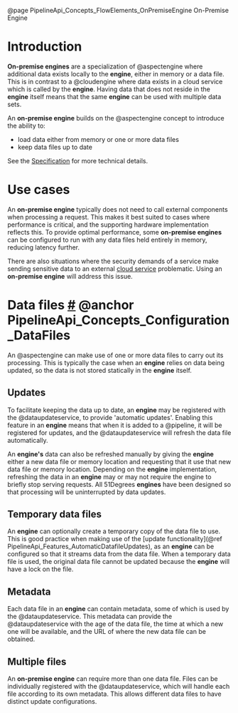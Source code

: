 @page PipelineApi_Concepts_FlowElements_OnPremiseEngine On-Premise Engine

# Introduction

**On-premise engines** are a specialization of @aspectengine where additional data exists locally to
the **engine**, either in memory or a data file. This is in contrast to a @cloudengine where data
exists in a cloud service which is called by the **engine**. Having data that does not reside in the
**engine** itself means that the same **engine** can be used with multiple data sets.

An **on-premise engine** builds on the @aspectengine concept to introduce the ability to:
* load data either from memory or one or more data files
* keep data files up to date

See the
[Specification](https://github.com/51Degrees/specifications/blob/main/pipeline-specification/conceptual-overview.md#on-premise-engines)
for more technical details.

# Use cases

An **on-premise engine** typically does not need to call external components when processing a request.
This makes it best suited to cases where performance is critical, and the supporting hardware implementation
reflects this. To provide optimal performance, some **on-premise engines** can be configured to run 
with any data files held entirely in memory, reducing latency further.

There are also situations where the security demands of a service make sending sensitive data to an
external [cloud service](@term{CloudService}) problematic. Using an **on-premise engine** will address this issue.

# Data files <a href="#PipelineApi_Concepts_Configuration_DataFiles">#</a> @anchor PipelineApi_Concepts_Configuration_DataFiles

An @aspectengine can make use of one or more data files to carry out its processing. This is typically the 
case when an **engine** relies on data being updated, so the data is not stored statically in the **engine** itself.

## Updates

To facilitate keeping the data up to date, an **engine** may be registered with the @dataupdateservice, to provide 'automatic updates'. Enabling this feature
in an **engine** means that when it is added to a @pipeline, it will be registered for updates, and the @dataupdateservice
will refresh the data file automatically.

An **engine's** data can also be refreshed manually by giving the **engine** either a new data file or memory location and requesting that
it use that new data file or memory location. Depending on the **engine** implementation, refreshing the data in an **engine** may or may not require the engine to
briefly stop serving requests. 
All 51Degrees **engines** have been designed so that processing will be uninterrupted by data updates.

## Temporary data files

An **engine** can optionally create a temporary copy of the data file to use. This is good practice when making use of the
[update functionality](@ref PipelineApi_Features_AutomaticDatafileUpdates), as an **engine** can be configured so that it streams data from the data file. When a temporary data file
is used, the original data file cannot be updated because the **engine** will have a lock on the file.

## Metadata

Each data file in an **engine** can contain metadata, some of which is used by the @dataupdateservice. This metadata can provide
the @dataupdateservice with the age of the data file, the time at which a new one will be available, and the URL of where the new data file can be obtained.

## Multiple files

An **on-premise engine** can require more than one data file. Files can be individually registered with the @dataupdateservice, 
which will handle each file according to its own metadata. This allows different data files to have distinct update configurations.
